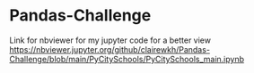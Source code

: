 # Pandas-Challenge

Link for nbviewer for my jupyter code for a better view
https://nbviewer.jupyter.org/github/clairewkh/Pandas-Challenge/blob/main/PyCitySchools/PyCitySchools_main.ipynb